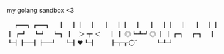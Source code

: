 my golang sandbox <3

　┏━┓┏━┓
　┃　┃┃　┃
　┃　┃┃　┃
　┃　┃┃　┃
　┃　┃┃　┃
┏┛　┗┛　┗┓
┃　＞ ┳ ＜ 　┃
┃ ◎┗┻┛◎ ┃
┃┏┓　┏┓　┃
┗┫┣━┫┣━┛
　┗┫♥┗┫
　　┣┳┳〇゛
　　┗┻┛ 

